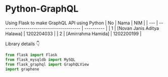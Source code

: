 ﻿# Python-GraphQL
Using Flask to make GraphQL API using Python 
| No  | Nama                                     | NIM        |
| --- | ---------------------------------------  | ---------- |
| 1   | [Novan Janis Aditya Halawa]              | 1202204033 |
| 2   | [Amirrahma Hamida]                       | 1202200199 |

Library details 👇
```py
from flask import Flask
from flask_mysqldb import MySQL
from flask_graphql import GraphQLView
import graphene

```
